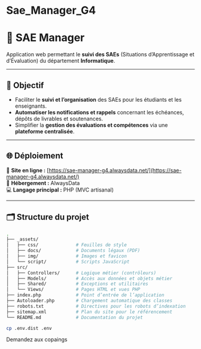 # Sae_Manager_G4
# 🧩 SAE Manager

Application web permettant le **suivi des SAEs** (Situations d’Apprentissage et d’Évaluation) du département **Informatique**.

---

## 🎯 Objectif

- Faciliter le **suivi et l’organisation** des SAEs pour les étudiants et les enseignants.  
- **Automatiser les notifications et rappels** concernant les échéances, dépôts de livrables et soutenances.  
- Simplifier la **gestion des évaluations et compétences** via une **plateforme centralisée**.

---

## 🌐 Déploiement

🔗 **Site en ligne :** [https://sae-manager-g4.alwaysdata.net/](https://sae-manager-g4.alwaysdata.net/)  
📁 **Hébergement :** AlwaysData  
💻 **Langage principal :** PHP (MVC artisanal)

---

## 🗂️ Structure du projet

```bash
.
├── _assets/
│   ├── css/              # Feuilles de style
│   ├── docs/             # Documents légaux (PDF)
│   ├── img/              # Images et favicon
│   └── script/           # Scripts JavaScript
├── src/
│   ├── Controllers/      # Logique métier (contrôleurs)
│   ├── Models/           # Accès aux données et objets métier
│   ├── Shared/           # Exceptions et utilitaires
│   └── Views/            # Pages HTML et vues PHP
├── index.php             # Point d’entrée de l’application
├── Autoloader.php        # Chargement automatique des classes
├── robots.txt            # Directives pour les robots d’indexation
├── sitemap.xml           # Plan du site pour le référencement
└── README.md             # Documentation du projet
```


```bash
cp .env.dist .env
```

Demandez aux copaings 

